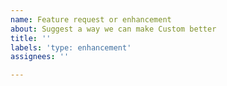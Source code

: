 ```yaml
---
name: Feature request or enhancement
about: Suggest a way we can make Custom better
title: ''
labels: 'type: enhancement'
assignees: ''

---
```


<!--  Hey there! Thanks for suggesting something for Little Improvements: Custom. Please give some detail about the feature you'd like to see below. Thanks :)  -->
